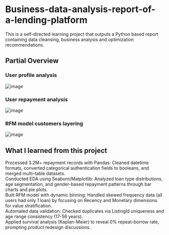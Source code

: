 # Business-data-analysis-report-of-a-lending-platform
This is a self-directed learning project that outputs a Python based report containing data cleansing, business analysis and optimization recommendations.
## Partial Overview
### User profile analysis
![image](https://github.com/user-attachments/assets/999c7cb8-b4be-4b7a-b52e-8f63792a82b2)
### User repayment analysis
![image](https://github.com/user-attachments/assets/52d4f8c1-fe0d-4876-bef4-e53341a85461)
### RFM model customers layering
![image](https://github.com/user-attachments/assets/9c1c8de2-6850-4b4a-be0e-57eae3030f4e)
## What I learned from this project
Processed 3.2M+ repayment records with Pandas: Cleaned datetime formats, converted categorical authentication fields to booleans, and merged multi-table datasets.  
Conducted EDA using Seaborn/Matplotlib: Analyzed loan type distributions, age segmentation, and gender-based repayment patterns through bar charts and pie plots.   
Built RFM model with dynamic binning: Handled skewed frequency data (all users had only 1 loan) by focusing on Recency and Monetary dimensions for value stratification.  
Automated data validation: Checked duplicates via ListingId uniqueness and age range consistency (17-56 years).  
Applied survival analysis (Kaplan-Meier) to reveal 0% repeat-borrow rate, prompting product redesign discussions.  
